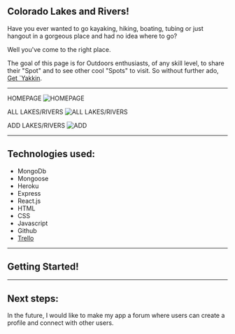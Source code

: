 ## Colorado Lakes and Rivers!
Have you ever wanted to go kayaking, hiking, boating, tubing or just hangout in a gorgeous place and had no idea where to go?

Well you've come to the right place.

The goal of this page is for Outdoors enthusiasts, of any skill level, to share their "Spot" and to see other cool "Spots" to visit. So without further ado, [Get `Yakkin](https://yakyakyakkin.herokuapp.com/ "Locations Homepage").

--- 

HOMEPAGE
![HOMEPAGE](https://i.imgur.com/1uoJbf9.png)

ALL LAKES/RIVERS
![ALL LAKES/RIVERS](https://i.imgur.com/keqQuXA.png)

ADD LAKES/RIVERS
![ADD](https://i.imgur.com/6zYZhtP.png)

---

## Technologies used:

- MongoDb
- Mongoose
- Heroku
- Express
- React.js
- HTML
- CSS
- Javascript
- Github
- [Trello](https://trello.com/b/JIl8YXVg/unit-4-react "Trello Board")


---

## Getting Started!


---

## Next steps:
In the future, I would like to make my app a forum where users can create a profile and connect with other users.

